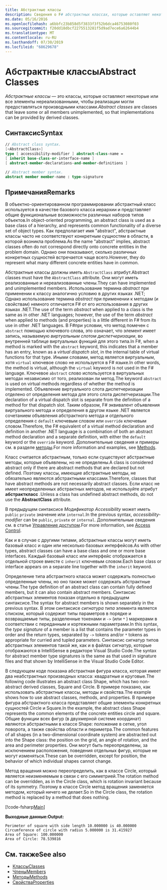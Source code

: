 ```yaml
---
title: Абстрактные классы
description: Сведения о F# абстрактных классах, которые оставляют некоторые или все члены нереализованными и представляют общие функциональные возможности различных наборов типов объектов.
ms.date: 05/16/2016
ms.openlocfilehash: a6bbfc23b858d5f3833f3f52b6dca46753080f03
ms.sourcegitcommit: f20dd18dbcf2275513281f5d9ad7ece6a62644b4
ms.translationtype: MT
ms.contentlocale: ru-RU
ms.lasthandoff: 07/30/2019
ms.locfileid: "68629678"
---
```

# <a name="abstract-classes"></a><span data-ttu-id="1dcdb-103">Абстрактные классы</span><span class="sxs-lookup"><span data-stu-id="1dcdb-103">Abstract Classes</span></span>

<span data-ttu-id="1dcdb-104">*Абстрактные классы* — это классы, которые оставляют некоторые или все элементы нереализованными, чтобы реализации могли предоставляться производными классами.</span><span class="sxs-lookup"><span data-stu-id="1dcdb-104">*Abstract classes* are classes that leave some or all members unimplemented, so that implementations can be provided by derived classes.</span></span>

## <a name="syntax"></a><span data-ttu-id="1dcdb-105">Синтаксис</span><span class="sxs-lookup"><span data-stu-id="1dcdb-105">Syntax</span></span>

```fsharp
// Abstract class syntax.
[<AbstractClass>]
type [ accessibility-modifier ] abstract-class-name =
[ inherit base-class-or-interface-name ]
[ abstract-member-declarations-and-member-definitions ]

// Abstract member syntax.
abstract member member-name : type-signature
```

## <a name="remarks"></a><span data-ttu-id="1dcdb-106">Примечания</span><span class="sxs-lookup"><span data-stu-id="1dcdb-106">Remarks</span></span>

<span data-ttu-id="1dcdb-107">В объектно-ориентированном программировании абстрактный класс используется в качестве базового класса иерархии и представляет общие функциональные возможности различных наборов типов объектов.</span><span class="sxs-lookup"><span data-stu-id="1dcdb-107">In object-oriented programming, an abstract class is used as a base class of a hierarchy, and represents common functionality of a diverse set of object types.</span></span> <span data-ttu-id="1dcdb-108">Как предполагает имя "abstract", абстрактные классы часто не соответствуют конкретным сущностям в области, в которой возникла проблема.</span><span class="sxs-lookup"><span data-stu-id="1dcdb-108">As the name "abstract" implies, abstract classes often do not correspond directly onto concrete entities in the problem domain.</span></span> <span data-ttu-id="1dcdb-109">Однако они показывают, сколько различных конкретных сущностей встречается чаще всего.</span><span class="sxs-lookup"><span data-stu-id="1dcdb-109">However, they do represent what many different concrete entities have in common.</span></span>

<span data-ttu-id="1dcdb-110">Абстрактные классы должны иметь `AbstractClass` атрибут.</span><span class="sxs-lookup"><span data-stu-id="1dcdb-110">Abstract classes must have the `AbstractClass` attribute.</span></span> <span data-ttu-id="1dcdb-111">Они могут иметь реализованные и нереализованные члены.</span><span class="sxs-lookup"><span data-stu-id="1dcdb-111">They can have implemented and unimplemented members.</span></span> <span data-ttu-id="1dcdb-112">Использование термина *abstract* при применении к классу аналогично условию в других языках .NET; Однако использование термина *abstract* при применении к методам (и свойствам) немного отличается F# от его использования в других языках .NET.</span><span class="sxs-lookup"><span data-stu-id="1dcdb-112">The use of the term *abstract* when applied to a class is the same as in other .NET languages; however, the use of the term *abstract* when applied to methods (and properties) is a little different in F# from its use in other .NET languages.</span></span> <span data-ttu-id="1dcdb-113">В F#при условии, что метод помечен с `abstract` помощью ключевого слова, это означает, что элемент имеет запись, называемую *виртуальным слотом диспетчеризации*, во внутренней таблице виртуальных функций для этого типа.</span><span class="sxs-lookup"><span data-stu-id="1dcdb-113">In F#, when a method is marked with the `abstract` keyword, this indicates that a member has an entry, known as a *virtual dispatch slot*, in the internal table of virtual functions for that type.</span></span> <span data-ttu-id="1dcdb-114">Иными словами, метод является виртуальным, хотя `virtual` ключевое слово не используется в F# языке.</span><span class="sxs-lookup"><span data-stu-id="1dcdb-114">In other words, the method is virtual, although the `virtual` keyword is not used in the F# language.</span></span> <span data-ttu-id="1dcdb-115">Ключевое `abstract` слово используется в виртуальных методах независимо от того, реализован ли метод.</span><span class="sxs-lookup"><span data-stu-id="1dcdb-115">The keyword `abstract` is used on virtual methods regardless of whether the method is implemented.</span></span> <span data-ttu-id="1dcdb-116">Объявление виртуального слота диспетчеризации отделено от определения метода для этого слота диспетчеризации.</span><span class="sxs-lookup"><span data-stu-id="1dcdb-116">The declaration of a virtual dispatch slot is separate from the definition of a method for that dispatch slot.</span></span> <span data-ttu-id="1dcdb-117">Таким образом, F# эквивалент объявления виртуального метода и определения в другом языке .NET является сочетанием объявления абстрактного метода и отдельного определения с `default` ключевым словом или `override` ключевым словом.</span><span class="sxs-lookup"><span data-stu-id="1dcdb-117">Therefore, the F# equivalent of a virtual method declaration and definition in another .NET language is a combination of both an abstract method declaration and a separate definition, with either the `default` keyword or the `override` keyword.</span></span> <span data-ttu-id="1dcdb-118">Дополнительные сведения и примеры см. в разделе [методы](./members/methods.md).</span><span class="sxs-lookup"><span data-stu-id="1dcdb-118">For more information and examples, see [Methods](./members/methods.md).</span></span>

<span data-ttu-id="1dcdb-119">Класс считается абстрактным, только если существуют абстрактные методы, которые объявлены, но не определены.</span><span class="sxs-lookup"><span data-stu-id="1dcdb-119">A class is considered abstract only if there are abstract methods that are declared but not defined.</span></span> <span data-ttu-id="1dcdb-120">Поэтому классы, имеющие абстрактные методы, не обязательно являются абстрактными классами.</span><span class="sxs-lookup"><span data-stu-id="1dcdb-120">Therefore, classes that have abstract methods are not necessarily abstract classes.</span></span> <span data-ttu-id="1dcdb-121">Если класс не имеет неопределенных абстрактных методов, не используйте атрибут **абстракткласс** .</span><span class="sxs-lookup"><span data-stu-id="1dcdb-121">Unless a class has undefined abstract methods, do not use the **AbstractClass** attribute.</span></span>

<span data-ttu-id="1dcdb-122">В предыдущем синтаксисе *Модификатор Accessibility* может иметь `public` `private` значение или `internal`.</span><span class="sxs-lookup"><span data-stu-id="1dcdb-122">In the previous syntax, *accessibility-modifier* can be `public`, `private` or `internal`.</span></span> <span data-ttu-id="1dcdb-123">Дополнительные сведения см. в статье [Управление доступом](access-control.md).</span><span class="sxs-lookup"><span data-stu-id="1dcdb-123">For more information, see [Access Control](access-control.md).</span></span>

<span data-ttu-id="1dcdb-124">Как и в случае с другими типами, абстрактные классы могут иметь базовый класс и один или несколько базовых интерфейсов.</span><span class="sxs-lookup"><span data-stu-id="1dcdb-124">As with other types, abstract classes can have a base class and one or more base interfaces.</span></span> <span data-ttu-id="1dcdb-125">Каждый базовый класс или интерфейс отображается в отдельной строке вместе с `inherit` ключевым словом.</span><span class="sxs-lookup"><span data-stu-id="1dcdb-125">Each base class or interface appears on a separate line together with the `inherit` keyword.</span></span>

<span data-ttu-id="1dcdb-126">Определение типа абстрактного класса может содержать полностью определенные члены, но оно также может содержать абстрактные члены.</span><span class="sxs-lookup"><span data-stu-id="1dcdb-126">The type definition of an abstract class can contain fully defined members, but it can also contain abstract members.</span></span> <span data-ttu-id="1dcdb-127">Синтаксис абстрактных элементов показан отдельно в предыдущем синтаксисе.</span><span class="sxs-lookup"><span data-stu-id="1dcdb-127">The syntax for abstract members is shown separately in the previous syntax.</span></span> <span data-ttu-id="1dcdb-128">В этом синтаксисе *сигнатура типа* элемента является списком, который содержит типы параметров в порядке и возвращаемые типы, разделенные токенами и `->` (или `*` ) маркерами в соответствии с переданным и кортежными параметрами.</span><span class="sxs-lookup"><span data-stu-id="1dcdb-128">In this syntax, the *type signature* of a member is a list that contains the parameter types in order and the return types, separated by `->` tokens and/or `*` tokens as appropriate for curried and tupled parameters.</span></span> <span data-ttu-id="1dcdb-129">Синтаксис сигнатур типов абстрактных элементов такой же, как и в файлах сигнатур, которые отображаются в IntelliSense в редакторе Visual Studio Code.</span><span class="sxs-lookup"><span data-stu-id="1dcdb-129">The syntax for abstract member type signatures is the same as that used in signature files and that shown by IntelliSense in the Visual Studio Code Editor.</span></span>

<span data-ttu-id="1dcdb-130">В следующем коде показана абстрактная фигура класса, которая имеет два неабстрактных производных класса: квадратные и круговые.</span><span class="sxs-lookup"><span data-stu-id="1dcdb-130">The following code illustrates an abstract class Shape, which has two non-abstract derived classes, Square and Circle.</span></span> <span data-ttu-id="1dcdb-131">В примере показано, как использовать абстрактные классы, методы и свойства.</span><span class="sxs-lookup"><span data-stu-id="1dcdb-131">The example shows how to use abstract classes, methods, and properties.</span></span> <span data-ttu-id="1dcdb-132">В примере фигура абстрактного класса представляет общие элементы конкретных сущностей Circle и Square.</span><span class="sxs-lookup"><span data-stu-id="1dcdb-132">In the example, the abstract class Shape represents the common elements of the concrete entities circle and square.</span></span> <span data-ttu-id="1dcdb-133">Общие функции всех фигур (в двухмерной системе координат) являются абстрактными в классе Shape: положение в сетке, угол поворота, а также свойства области и периметра.</span><span class="sxs-lookup"><span data-stu-id="1dcdb-133">The common features of all shapes (in a two-dimensional coordinate system) are abstracted out into the Shape class: the position on the grid, an angle of rotation, and the area and perimeter properties.</span></span> <span data-ttu-id="1dcdb-134">Они могут быть переопределены, за исключением расположения, поведения отдельных фигур, которые не могут изменяться.</span><span class="sxs-lookup"><span data-stu-id="1dcdb-134">These can be overridden, except for position, the behavior of which individual shapes cannot change.</span></span>

<span data-ttu-id="1dcdb-135">Метод вращения можно переопределить, как в классе Circle, который является неизменяемым в связи с его симметрией.</span><span class="sxs-lookup"><span data-stu-id="1dcdb-135">The rotation method can be overridden, as in the Circle class, which is rotation invariant because of its symmetry.</span></span> <span data-ttu-id="1dcdb-136">Поэтому в классе Circle метод вращения заменяется методом, который ничего не делает.</span><span class="sxs-lookup"><span data-stu-id="1dcdb-136">So in the Circle class, the rotation method is replaced by a method that does nothing.</span></span>

[!code-fsharp[Main](~/samples/snippets/fsharp/lang-ref-1/snippet2901.fs)]

<span data-ttu-id="1dcdb-137">**Выходные данные:**</span><span class="sxs-lookup"><span data-stu-id="1dcdb-137">**Output:**</span></span>

```
Perimeter of square with side length 10.000000 is 40.000000
Circumference of circle with radius 5.000000 is 31.415927
Area of Square: 100.000000
Area of Circle: 78.539816
```

## <a name="see-also"></a><span data-ttu-id="1dcdb-138">См. также</span><span class="sxs-lookup"><span data-stu-id="1dcdb-138">See also</span></span>

- [<span data-ttu-id="1dcdb-139">Классы</span><span class="sxs-lookup"><span data-stu-id="1dcdb-139">Classes</span></span>](classes.md)
- [<span data-ttu-id="1dcdb-140">Члены</span><span class="sxs-lookup"><span data-stu-id="1dcdb-140">Members</span></span>](./members/index.md)
- [<span data-ttu-id="1dcdb-141">Методы</span><span class="sxs-lookup"><span data-stu-id="1dcdb-141">Methods</span></span>](./members/methods.md)
- [<span data-ttu-id="1dcdb-142">Свойства</span><span class="sxs-lookup"><span data-stu-id="1dcdb-142">Properties</span></span>](./members/Properties.md)

